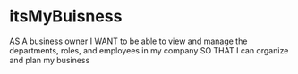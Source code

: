 # itsMyBuisness
AS A business owner I WANT to be able to view and manage the departments, roles, and employees in my company SO THAT I can organize and plan my business
